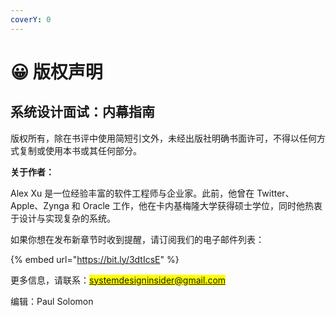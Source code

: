 ```yaml
---
coverY: 0
---
```


# 😀 版权声明

## 系统设计面试：内幕指南

版权所有，除在书评中使用简短引文外，未经出版社明确书面许可，不得以任何方式复制或使用本书或其任何部分。

**关于作者：**

Alex Xu 是一位经验丰富的软件工程师与企业家。此前，他曾在 Twitter、Apple、Zynga 和 Oracle 工作，他在卡内基梅隆大学获得硕士学位，同时他热衷于设计与实现复杂的系统。

如果你想在发布新章节时收到提醒，请订阅我们的电子邮件列表：

{% embed url="https://bit.ly/3dtIcsE" %}

更多信息，请联系：<mark style="color:blue;">systemdesigninsider@gmail.com</mark>

编辑：Paul Solomon
